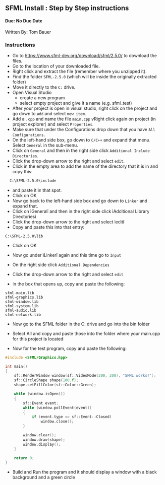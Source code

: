 ## SFML Install : Step by Step instructions
#### Due: No Due Date

Written By: Tom Bauer

### Instructions 

- Go to https://www.sfml-dev.org/download/sfml/2.5.0/ to download the files.
- Go to the location of your downloaded file.
- Right click and extract the file (remember where you unzipped it).
- Find the folder `SFML-2.5.0` (which will be inside the originally extracted folder) 
- Move it directly to the `C:` drive. 
- Open Visual Studio
  - create a new program 
  - select empty project and give it a name (e.g. sfml_test)
- After your project is open in visual studio, right click on the project and go down to `add` and select `new item`. 
- Add a `.cpp` and name the file `main.cpp`
vRight click again on project (in project explorer) and select `Properties`.
- Make sure that under the Configurations drop down that you have `All Configurations`.
- On the left-hand side box, go down to `C/C++` and expand that menu. Select `General` in the sub-menu.
- Click on `General` and then in the right side click `Additional Include Directories`.
- Click the drop-down arrow to the right and select `edit`.
- Click in the empty area to add the name of the directory that it is in and copy this:
```txt
  C:\SFML-2.5.0\include         
```
  - and paste it in that spot.
  - Click on OK
- Now go back to the left-hand side box and go down to `Linker` and expand that. 
- Click on ìGeneralî and then in the right side click ìAdditional Library Directoriesî
- Click the drop-down arrow to the right and select ìeditî
- Copy and paste this into that entry:     
```
C:\SFML-2.5.0\lib
```
- Click on OK 

- Now go under ìLinkerî again and this time go to `Input`
- On the right side click `Additional Dependencies`
- Click the drop-down arrow to the right and select `edit`
- In the box that opens up, copy and paste the following:

```
sfml-main.lib
sfml-graphics.lib
sfml-window.lib
sfml-system.lib
sfml-audio.lib
sfml-network.lib
```

- Now go to the SFML folder in the C: drive and go into the bin folder
- Select All and copy and paste those into the folder where your main.cpp for this project is located

- Now for the test program, copy and paste the following:

```cpp
#include <SFML/Graphics.hpp>

int main()
{
    sf::RenderWindow window(sf::VideoMode(200, 200), "SFML works!");
    sf::CircleShape shape(100.f);
    shape.setFillColor(sf::Color::Green);

    while (window.isOpen())
    {
        sf::Event event;
        while (window.pollEvent(event))
        {
            if (event.type == sf::Event::Closed)
                window.close();
        }

        window.clear();
        window.draw(shape);
        window.display();
    }

    return 0;
}
```

- Build and Run the program and it should display a window with a black background and a green circle

